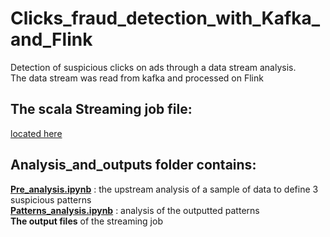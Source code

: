# Clicks_fraud_detection_with_Kafka_and_Flink
Detection of suspicious clicks on ads through a data stream analysis.  
The data stream was read from kafka and processed on Flink  

## The scala Streaming job file: 
[located here](https://github.com/Nada-S/Clicks_fraud_detection_with_Kafka_and_Flink/blob/master/src/main/scala/org/apache/flink/StreamingJob.scala)

## Analysis_and_outputs folder contains: 
[__Pre_analysis.ipynb__](https://github.com/Nada-S/Clicks_fraud_detection_with_Kafka_and_Flink/blob/master/Analysis_and_outputs/Pre_analysis.ipynb) : the upstream analysis of a sample of data to define 3 suspicious patterns  
[__Patterns_analysis.ipynb__](https://github.com/Nada-S/Clicks_fraud_detection_with_Kafka_and_Flink/blob/master/Analysis_and_outputs/Patterns_analysis.ipynb) : analysis of the outputted patterns     
__The output files__ of the streaming job  
